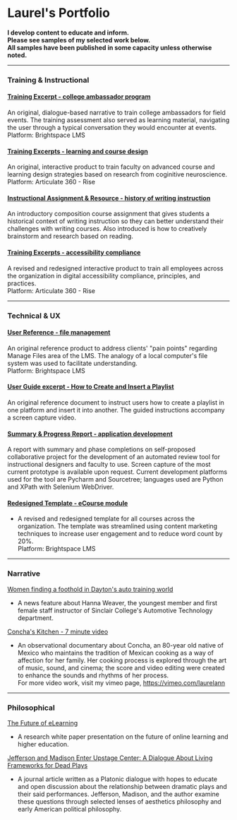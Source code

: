 # Laurel's Portfolio
**I develop content to educate and inform.
<br/>Please see samples of my selected work below.
<br/>All samples have been published in some capacity unless otherwise noted.**

---
### Training & Instructional
#### [Training Excerpt - college ambassador program](https://github.com/LaurelAP/Portfolio/blob/main/Painter_AmbassadorTraining-excerpt.pdf)
An original, dialogue-based narrative to train college ambassadors for field events. The training assessment also served as learning material, navigating the user through a typical conversation they would encounter at events.
<br/>Platform: Brightspace LMS

#### [Training Excerpts - learning and course design](https://github.com/LaurelAP/Portfolio/blob/main/Painter_CourseDesignTraining-excerpt.pdf)
An original, interactive product to train faculty on advanced course and learning design strategies based on research from coginitive neuroscience.
<br/>Platform: Articulate 360 - Rise

#### [Instructional Assignment & Resource - history of writing instruction](https://github.com/LaurelAP/Portfolio/blob/main/Painter_AssignmentInstructions+Resource.pdf)
An introductory composition course assignment that gives students a historical context of writing instruction so they can better understand their challenges with writing courses. Also introduced is how to creatively brainstorm and research based on reading.

#### [Training Excerpts - accessibility compliance](https://github.com/LaurelAP/Portfolio/blob/main/Painter_AccessibilityTraining-excerpts.pdf)
A revised and redesigned interactive product to train all employees across the organization in digital accessibility compliance, principles, and practices.
<br/>Platform: Articulate 360 - Rise

---
### Technical & UX
#### [User Reference - file management](https://github.com/LaurelAP/Portfolio/blob/main/Painter_FileManagementReference.pdf)
An original reference product to address clients' "pain points" regarding Manage Files area of the LMS. The analogy of a local computer's file system was used to facilitate understanding.
<br/>Platform: Brightspace LMS

#### [User Guide excerpt - How to Create and Insert a Playlist](https://github.com/LaurelAP/Portfolio/blob/main/Painter_Playlist-HowToCreateAdd.pdf)
An original reference document to instruct users how to create a playlist in one platform and insert it into another. The guided instructions accompany a screen capture video.

#### [Summary & Progress Report - application development](https://github.com/LaurelAP/Portfolio/blob/main/CourseReviewTool-SummaryMarch2022.pdf)
A report with summary and phase completions on self-proposed collaborative project for the development of an automated review tool for instructional designers and faculty to use. Screen capture of the most current prototype is available upon request. Current development platforms used for the tool are Pycharm and Sourcetree; languages used are Python and XPath with Selenium WebDriver.

#### [Redesigned Template - eCourse module](https://github.com/LaurelAP/Portfolio/blob/main/Painter_RedesignedTemplate-excerpt.pdf)
- A revised and redesigned template for all courses across the organization. The template was streamlined using content marketing techniques to increase user engagement and to reduce word count by 20%.
<br/>Platform: Brightspace LMS

---
### Narrative
[Women finding a foothold in Dayton's auto training world](https://www.daytondailynews.com/local/women-finding-a-foothold-in-daytons-auto-training-world/IHOCSAFZ3ZECFOHPMYFN3MM5E4/)
  - A news feature about Hanna Weaver, the youngest member and first female staff instructor of Sinclair College's Automotive Technology department.

[Concha's Kitchen - 7 minute video](https://vimeo.com/27172500)
  - An observational documentary about Concha, an 80-year old native of Mexico who maintains the tradition of Mexican cooking as a way of affection for her family. Her cooking process is explored through the art of music, sound, and cinema; the score and video editing were created to enhance the sounds and rhythms of her process.
<br/>For more video work, visit my vimeo page, https://vimeo.com/laurelann  

---
### Philosophical
[The Future of eLearning](https://github.com/LaurelAP/Portfolio/blob/main/Painter_TheFutureofeLearning.pdf) 
  - A research white paper presentation on the future of online learning and higher education.
  
[Jefferson and Madison Enter Upstage Center: A Dialogue About Living Frameworks for Dead Plays](http://www.etudesonline.com/uploads/2/9/7/7/29773929/etudessept2015painter.pdf) 
  - A journal article written as a Platonic dialogue with hopes to educate and open discussion about the relationship between dramatic plays and their said performances. Jefferson, Madison, and the author examine these questions through selected lenses of aesthetics philosophy and early American political philosophy.

